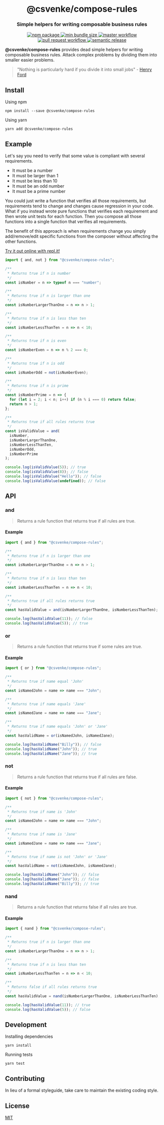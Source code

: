 <h1 align="center" style="border-bottom: none;">@csvenke/compose-rules</h1>
<h3 align="center">Simple helpers for writing composable business rules</h3>
<p align="center">
  <a href="https://www.npmjs.com/package/@csvenke/compose-rules">
    <img src="https://badgen.net/npm/v/@csvenke/compose-rules" alt="npm package" />
  </a>
  <a href="https://bundlephobia.com/result?p=@csvenke/compose-rules">
    <img src="https://badgen.net/bundlephobia/min/@csvenke/compose-rules" alt="min bundle size" />
  </a>
  <a href="https://github.com/csvenke/compose-rules/actions?query=workflow%3Amaster">
    <img src="https://github.com/csvenke/compose-rules/workflows/master/badge.svg" alt="master workflow" />
  </a>
  <a href="https://github.com/csvenke/compose-rules/actions?query=workflow%3A%22pull+request%22">
    <img src="https://github.com/csvenke/compose-rules/workflows/pull%20request/badge.svg" alt="pull request workflow" />
  </a>
  <a href="https://github.com/semantic-release/semantic-release">
    <img src="https://img.shields.io/badge/%20%20%F0%9F%93%A6%F0%9F%9A%80-semantic--release-e10079.svg" alt="semantic release" />
  </a>
</p>

**@csvenke/compose-rules** provides dead simple helpers for writing composable business rules.
Attack complex problems by dividing them into smaller easier problems.

> "Nothing is particularly hard if you divide it into small jobs" - [Henry Ford](https://no.wikipedia.org/wiki/Henry_Ford)

## Install

Using npm

```
npm install --save @csvenke/compose-rules
```

Using yarn

```
yarn add @csvenke/compose-rules
```

## Example

Let's say you need to verify that some value is compliant with several requirements.

- It must be a number
- It must be larger than 1
- It must be less than 10
- It must be an odd number
- It must be a prime number

You could just write a function that verifies all those requirements, but requirements tend to change and changes cause regression in your code.
What if you instead wrote pure functions that verifies each requirement and then wrote unit tests for each function.
Then you compose all those functions into a single function that verifies all requirements.

The benefit of this approach is when requirements change you simply add/remove/edit specific functions from the composer without affecting the other functions.

[Try it out online with repl.it!](https://repl.it/@csvenke/WorseMiserlyScale)

```js
import { and, not } from "@csvenke/compose-rules";

/**
 * Returns true if n is number
 */
const isNumber = n => typeof n === "number";

/**
 * Returns true if n is larger than one
 */
const isNumberLargerThanOne = n => n > 1;

/**
 * Returns true if n is less than ten
 */
const isNumberLessThanTen = n => n < 10;

/**
 * Returns true if n is even
 */
const isNumberEven = n => n % 2 === 0;

/**
 * Returns true if n is odd
 */
const isNumberOdd = not(isNumberEven);

/**
 * Returns true if n is prime
 */
const isNumberPrime = n => {
  for (let i = 2; i < n; i++) if (n % i === 0) return false;
  return n > 1;
};

/**
 * Returns true if all rules returns true
 */
const isValidValue = and(
  isNumber,
  isNumberLargerThanOne,
  isNumberLessThanTen,
  isNumberOdd,
  isNumberPrime
);

console.log(isValidValue(5)); // true
console.log(isValidValue(8)); // false
console.log(isValidValue("Hello")); // false
console.log(isValidValue(undefined)); // false
```

## API

### **and**

> Returns a rule function that returns true if all rules are true.

#### Example

```js
import { and } from "@csvenke/compose-rules";

/**
 * Returns true if n is larger than one
 */
const isNumberLargerThanOne = n => n > 1;

/**
 * Returns true if n is less than ten
 */
const isNumberLessThanTen = n => n < 10;

/**
 * Returns true if all rules returns true
 */
const hasValidValue = and(isNumberLargerThanOne, isNumberLessThanTen);

console.log(hasValidValue(11)); // false
console.log(hasValidValue(5)); // true
```

### **or**

> Returns a rule function that returns true if some rules are true.

#### Example

```js
import { or } from "@csvenke/compose-rules";

/**
 * Returns true if name equal 'John'
 */
const isNamedJohn = name => name === "John";

/**
 * Returns true if name equals 'Jane'
 */
const isNamedJane = name => name === "Jane";

/**
 * Returns true if name equals 'John' or 'Jane'
 */
const hasValidName = or(isNamedJohn, isNamedJane);

console.log(hasValidName("Billy")); // false
console.log(hasValidName("John")); // true
console.log(hasValidName("Jane")); // true
```

### **not**

> Returns a rule function that returns true if all rules are false.

#### Example

```js
import { not } from "@csvenke/compose-rules";

/**
 * Returns true if name is 'John'
 */
const isNamedJohn = name => name === "John";

/**
 * Returns true if name is 'Jane'
 */
const isNamedJane = name => name === "Jane";

/**
 * Returns true if name is not 'John' or 'Jane'
 */
const hasValidName = not(isNamedJohn, isNamedJane);

console.log(hasValidName("John")); // false
console.log(hasValidName("Jane")); // false
console.log(hasValidName("Billy")); // true
```

### **nand**

> Returns a rule function that returns false if all rules are true.

#### Example

```js
import { nand } from "@csvenke/compose-rules";

/**
 * Returns true if n is larger than one
 */
const isNumberLargerThanOne = n => n > 1;

/**
 * Returns true if n is less than ten
 */
const isNumberLessThanTen = n => n < 10;

/**
 * Returns false if all rules returns true
 */
const hasValidValue = nand(isNumberLargerThanOne, isNumberLessThanTen);

console.log(hasValidValue(11)); // true
console.log(hasValidValue(5)); // false
```

## Development

Installing dependencies

```
yarn install
```

Running tests

```
yarn test
```

## Contributing

In lieu of a formal styleguide, take care to maintain the existing coding style.

## License

[MIT](https://github.com/csvenke/compose-rules/blob/master/LICENSE)
